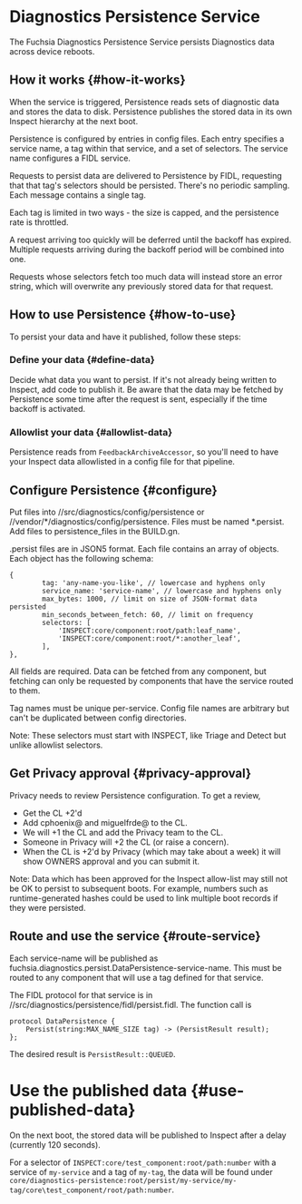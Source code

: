 # Diagnostics Persistence Service

The Fuchsia Diagnostics Persistence Service persists Diagnostics data across
device reboots.

## How it works {#how-it-works}

When the service is triggered, Persistence reads sets of diagnostic data and
stores the data to disk. Persistence publishes the stored data in its own
Inspect hierarchy at the next boot.

Persistence is configured by entries in config files. Each entry specifies a
service name, a tag within that service, and a set of selectors. The service
name configures a FIDL service.

Requests to persist data are delivered to Persistence by FIDL, requesting that
that tag's selectors should be persisted. There's no periodic sampling. Each
message contains a single tag.

Each tag is limited in two ways - the size is capped, and the persistence rate
is throttled.

A request arriving too quickly will be deferred until the backoff has expired.
Multiple requests arriving during the backoff period will be combined into one.

Requests whose selectors fetch too much data will instead store an error
string, which will overwrite any previously stored data for that request.

## How to use Persistence {#how-to-use}

To persist your data and have it published, follow these steps:

### Define your data {#define-data}

Decide what data you want to persist. If it's not already being written to
Inspect, add code to publish it. Be aware that the data may be fetched by
Persistence some time after the request is sent, especially if the time
backoff is activated.

### Allowlist your data {#allowlist-data}

Persistence reads from `FeedbackArchiveAccessor`, so you'll need to have your
Inspect data allowlisted in a config file for that pipeline.

## Configure Persistence {#configure}

Put files into //src/diagnostics/config/persistence or
//vendor/*/diagnostics/config/persistence.
Files must be named *.persist. Add files to persistence_files in the BUILD.gn.

.persist files are in JSON5 format. Each file contains an array of objects.
Each object has the following schema:

```
{
        tag: 'any-name-you-like', // lowercase and hyphens only
        service_name: 'service-name', // lowercase and hyphens only
        max_bytes: 1000, // limit on size of JSON-format data persisted
        min_seconds_between_fetch: 60, // limit on frequency
        selectors: [
            'INSPECT:core/component:root/path:leaf_name',
            'INSPECT:core/component:root/*:another_leaf',
        ],
},
```

All fields are required. Data can be fetched from any component, but fetching
can only be requested by components that have the service routed to them.

Tag names must be unique per-service. Config file names are arbitrary but
can't be duplicated between config directories.

Note: These selectors must start with INSPECT, like Triage and Detect but
unlike allowlist selectors.

## Get Privacy approval {#privacy-approval}

Privacy needs to review Persistence configuration. To get a review,

*   Get the CL +2'd
*   Add cphoenix@ and miguelfrde@ to the CL.
*   We will +1 the CL and add the Privacy team to the CL.
*   Someone in Privacy will +2 the CL (or raise a concern).
*   When the CL is +2'd by Privacy (which may take about a week) it will show
    OWNERS approval and you can submit it.

Note: Data which has been approved for the Inspect allow-list may still not
be OK to persist to subsequent boots. For example, numbers such as
runtime-generated hashes could be used to link multiple boot records if
they were persisted.

## Route and use the service {#route-service}

Each service-name will be published as
fuchsia.diagnostics.persist.DataPersistence-service-name. This must be routed
to any component that will use a tag defined for that service.

The FIDL protocol for that service is in
//src/diagnostics/persistence/fidl/persist.fidl. The function call is

```
protocol DataPersistence {
    Persist(string:MAX_NAME_SIZE tag) -> (PersistResult result);
};
```

The desired result is `PersistResult::QUEUED`.

# Use the published data {#use-published-data}

On the next boot, the stored data will be published to Inspect after a delay
(currently 120 seconds).

For a selector of `INSPECT:core/test_component:root/path:number` with a service
of `my-service` and a tag of `my-tag`, the data will be found under
`core/diagnostics-persistence:root/persist/my-service/my-tag/core\test_component/root/path:number`.
